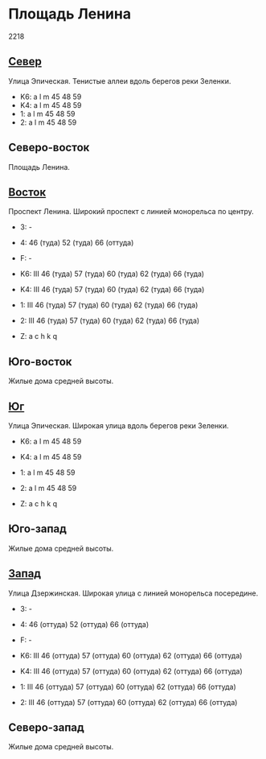 # Площадь Ленина

2218

## [Север](./10490090.md)

Улица Эпическая.
Тенистые аллеи вдоль берегов реки Зеленки.

* K6:   a   l   m
        45  48  59
* K4:   a   l   m
        45  48  59
* 1:    a   l   m
        45  48  59
* 2:    a   l   m
        45  48  59

## Северо-восток

Площадь Ленина.

## [Восток](./10495100.md)

Проспект Ленина.
Широкий проспект с линией монорельса по центру.

* 3:    -
* 4:    46 (туда)   52 (туда)   66 (оттуда)
* F:    -

* K6:   III
        46 (туда)   57 (туда)   60 (туда)   62 (туда)   66 (туда)
* K4:   III
        46 (туда)   57 (туда)   60 (туда)   62 (туда)   66 (туда)
* 1:    III
        46 (туда)   57 (туда)   60 (туда)   62 (туда)   66 (туда)
* 2:    III
        46 (туда)   57 (туда)   60 (туда)   62 (туда)   66 (туда)

* Z:    a   c   h   k   q

## Юго-восток

Жилые дома средней высоты.

## [Юг](./10490125.md)

Улица Эпическая.
Широкая улица вдоль берегов реки Зеленки.

* K6:   a   l   m
        45  48  59
* K4:   a   l   m
        45  48  59
* 1:    a   l   m
        45  48  59
* 2:    a   l   m
        45  48  59

* Z:    a   c   h   k   q

## Юго-запад

Жилые дома средней высоты.

## [Запад](./10445100.md)

Улица Дзержинская.
Широкая улица с линией монорельса посередине.

* 3:    -
* 4:    46 (оттуда)     52 (оттуда)     66 (оттуда)
* F:    -

* K6:   III
        46 (оттуда) 57 (оттуда) 60 (оттуда) 62 (оттуда) 66 (оттуда)
* K4:   III
        46 (оттуда) 57 (оттуда) 60 (оттуда) 62 (оттуда) 66 (оттуда)
* 1:    III
        46 (оттуда) 57 (оттуда) 60 (оттуда) 62 (оттуда) 66 (оттуда)
* 2:    III
        46 (оттуда) 57 (оттуда) 60 (оттуда) 62 (оттуда) 66 (оттуда)

## Северо-запад

Жилые дома средней высоты.

